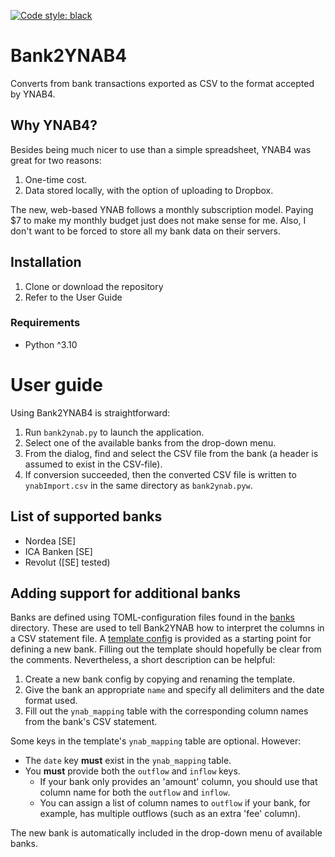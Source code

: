 [![Code style: black](https://img.shields.io/badge/code%20style-black-000000.svg)](https://github.com/psf/black)

# Bank2YNAB4
Converts from bank transactions exported as CSV to the format accepted by YNAB4.

## Why YNAB4?

Besides being much nicer to use than a simple spreadsheet, YNAB4 was great for two reasons:
1. One-time cost.
2. Data stored locally, with the option of uploading to Dropbox.

The new, web-based YNAB follows a monthly subscription model.
Paying $7 to make my monthly budget just does not make sense for me.
Also, I don't want to be forced to store all my bank data on their servers.

## Installation

1. Clone or download the repository
2. Refer to the User Guide

### Requirements

* Python ^3.10

# User guide

Using Bank2YNAB4 is straightforward:
1. Run `bank2ynab.py` to launch the application.
2. Select one of the available banks from the drop-down menu.
3. From the dialog, find and select the CSV file from the bank (a header is assumed to exist in the CSV-file).
4. If conversion succeeded, then the converted CSV file is written to `ynabImport.csv` in the same directory as `bank2ynab.pyw`.

## List of supported banks

* Nordea [SE]
* ICA Banken [SE]
* Revolut ([SE] tested)

## Adding support for additional banks

Banks are defined using TOML-configuration files found in the [banks](banks/) directory.
These are used to tell Bank2YNAB how to interpret the columns in a CSV statement file.
A [template config](banks/template/template.toml) is provided as a starting point for defining a new bank.
Filling out the template should hopefully be clear from the comments.
Nevertheless, a short description can be helpful:
1. Create a new bank config by copying and renaming the template.
2. Give the bank an appropriate `name` and specify all delimiters and the date format used.
3. Fill out the `ynab_mapping` table with the corresponding column names from the bank's CSV statement.

Some keys in the template's `ynab_mapping` table are optional.
However:
* The `date` key **must** exist in the `ynab_mapping` table.
* You **must** provide both the `outflow` and `inflow` keys.
   - If your bank only provides an 'amount' column, you should use that column name for both the `outflow` and `inflow`.
   - You can assign a list of column names to `outflow` if your bank, for example, has multiple outflows (such as an extra 'fee' column).

The new bank is automatically included in the drop-down menu of available banks.
